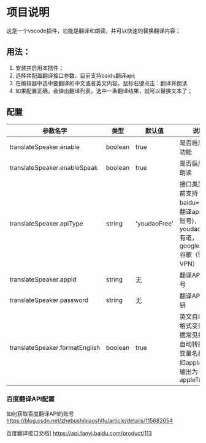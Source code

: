 # 项目说明

这是一个vscode插件，功能是翻译和朗读，并可以快速的替换翻译内容；


## 用法：
1. 安装并启用本插件；
2. 选择并配置翻译接口参数，目前支持baidu翻译api;
3. 在编辑器中选中要翻译的中文或者英文内容，鼠标右键点击：翻译并朗读
4. 如果配置正确，会弹出翻译列表，选中一条翻译结果，就可以替换文本了；

## 配置

|参数名字|类型|默认值|说明|
|---|---|---|---|
|translateSpeaker.enable | boolean | true | 是否启用插件功能 |
|translateSpeaker.enableSpeak | boolean | true | 是否启用语音朗读 |
|translateSpeaker.apiType | string | 'youdaoFree'| 接口类型，目前支持：baidu=百度翻译api(需要账号)，youdaoFree=有道，googleFree=谷歌（需要VPN） |
|translateSpeaker.appId  | string | 无 | 翻译API的账号 |
|translateSpeaker.password  | string | 无 | 翻译API的密钥 |
|translateSpeaker.formatEnglish | boolean | true | 英文自动转成格式变量，根据常见扩展名自动转换规范变量名称，比如apple tree输出为appleTree |

### 百度翻译API配置
如何获取百度翻译API的账号
https://blog.csdn.net/zhebushibiaoshifu/article/details/115682054

百度翻译接口文档]
https://api.fanyi.baidu.com/product/113



